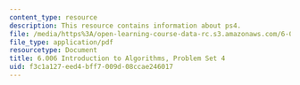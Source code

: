 ```yaml
---
content_type: resource
description: This resource contains information about ps4.
file: /media/https%3A/open-learning-course-data-rc.s3.amazonaws.com/6-006-introduction-to-algorithms-fall-2011/f3c1a127eed4bff7009d08ccae246017_MIT6_006F11_ps4.pdf
file_type: application/pdf
resourcetype: Document
title: 6.006 Introduction to Algorithms, Problem Set 4
uid: f3c1a127-eed4-bff7-009d-08ccae246017
---
```

